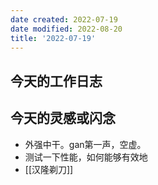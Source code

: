 ```yaml
---
date created: 2022-07-19
date modified: 2022-08-20
title: '2022-07-19'
---
```


## 今天的工作日志

## 今天的灵感或闪念

- 外强中干。gan第一声，空虚。
- 测试一下性能，如何能够有效地
- [[汉隆剃刀]]
